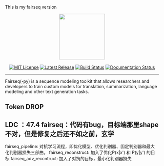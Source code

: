 This is my fairseq version
<p align="center">
  <img src="fairseq_logo.png" width="150">
  <br />
  <br />
  <a href="https://github.com/pytorch/fairseq/blob/master/LICENSE"><img alt="MIT License" src="https://img.shields.io/badge/license-MIT-blue.svg" /></a>
  <a href="https://github.com/pytorch/fairseq/releases"><img alt="Latest Release" src="https://img.shields.io/github/release/pytorch/fairseq.svg" /></a>
  <a href="https://github.com/pytorch/fairseq/actions?query=workflow:build"><img alt="Build Status" src="https://github.com/pytorch/fairseq/workflows/build/badge.svg" /></a>
  <a href="https://fairseq.readthedocs.io/en/latest/?badge=latest"><img alt="Documentation Status" src="https://readthedocs.org/projects/fairseq/badge/?version=latest" /></a>
</p>

--------------------------------------------------------------------------------

Fairseq(-py) is a sequence modeling toolkit that allows researchers and
developers to train custom models for translation, summarization, language
modeling and other text generation tasks.

## Token DROP
LDC ：47.4
fairseq：代码有bug，目标端那里shape不对，但是修复之后还不如之前，玄学
------------------------------------------------------------
fairseq_pipeline: 对抗学习流程，即优化模型、优化判别器、固定判别器和最大化判别器损失三部曲。
fairseq_reconstruct: 加入了优化P(x|x') 和 P(y|y') 的目标
fairseq_adv_recontruct: 加入了对抗的目标，最小化判别器损失
